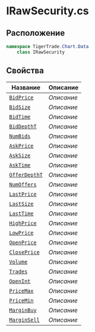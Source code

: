 
# IRawSecurity.cs
## Расположение
```csharp
namespace TigerTrade.Chart.Data  
    class IRawSecurity
```

## Свойства
| Название | Описание |
| --- | --- |
| [`BidPrice`](./Свойства/BidPrice.md) | *Описание* |
| [`BidSize`](./Свойства/BidSize.md) | *Описание* |
| [`BidTime`](./Свойства/BidTime.md) | *Описание* |
| [`BidDepthT`](./Свойства/BidDepthT.md) | *Описание* |
| [`NumBids`](./Свойства/NumBids.md) | *Описание* |
| [`AskPrice`](./Свойства/AskPrice.md) | *Описание* |
| [`AskSize`](./Свойства/AskSize.md) | *Описание* |
| [`AskTime`](./Свойства/AskTime.md) | *Описание* |
| [`OfferDepthT`](./Свойства/OfferDepthT.md) | *Описание* |
| [`NumOffers`](./Свойства/NumOffers.md) | *Описание* |
| [`LastPrice`](./Свойства/LastPrice.md) | *Описание* |
| [`LastSize`](./Свойства/LastSize.md) | *Описание* |
| [`LastTime`](./Свойства/LastTime.md) | *Описание* |
| [`HighPrice`](./Свойства/HighPrice.md) | *Описание* |
| [`LowPrice`](./Свойства/LowPrice.md) | *Описание* |
| [`OpenPrice`](./Свойства/OpenPrice.md) | *Описание* |
| [`ClosePrice`](./Свойства/ClosePrice.md) | *Описание* |
| [`Volume`](./Свойства/Volume.md) | *Описание* |
| [`Trades`](./Свойства/Trades.md) | *Описание* |
| [`OpenInt`](./Свойства/OpenInt.md) | *Описание* |
| [`PriceMax`](./Свойства/PriceMax.md) | *Описание* |
| [`PriceMin`](./Свойства/PriceMin.md) | *Описание* |
| [`MarginBuy`](./Свойства/MarginBuy.md) | *Описание* |
| [`MarginSell`](./Свойства/MarginSell.md) | *Описание* |
